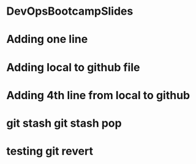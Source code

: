 # DevOpsBootcampSlides
# Adding one line
# Adding local to github file
# Adding 4th line from local to github
# git stash git stash pop
# testing git revert